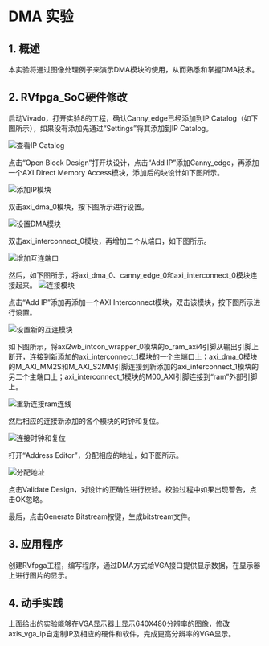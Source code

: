 # DMA 实验

## 1. 概述
本实验将通过图像处理例子来演示DMA模块的使用，从而熟悉和掌握DMA技术。

## 2. RVfpga_SoC硬件修改
启动Vivado，打开实验8的工程，确认Canny_edge已经添加到IP Catalog（如下图所示），如果没有添加先通过“Settings”将其添加到IP Catalog。

![查看IP Catalog](image_2022012201.png)

点击“Open Block Design”打开块设计，点击“Add IP”添加Canny_edge，再添加一个AXI Direct Memory Access模块，添加后的块设计如下图所示。

![添加IP模块](image_2022012202.png)

双击axi_dma_0模块，按下图所示进行设置。

![设置DMA模块](image_2022012203.png)

双击axi_interconnect_0模块，再增加二个从端口，如下图所示。

![增加互连端口](image_2022012204.png)

然后，如下图所示，将axi_dma_0、canny_edge_0和axi_interconnect_0模块连接起来。
![连接模块](image_2022012205.png)

点击“Add IP”添加再添加一个AXI Interconnect模块，双击该模块，按下图所示进行设置。

![设置新的互连模块](image_2022012206.png)

如下图所示，将axi2wb_intcon_wrapper_0模块的o_ram_axi4引脚从输出引脚上断开，连接到新添加的axi_interconnect_1模块的一个主端口上；axi_dma_0模块的M_AXI_MM2S和M_AXI_S2MM引脚连接到新添加的axi_interconnect_1模块的另二个主端口上；axi_interconnect_1模块的M00_AXI引脚连接到“ram”外部引脚上。

![重新连接ram连线](image_2022012207.png)

然后相应的连接新添加的各个模块的时钟和复位。

![连接时钟和复位](image_2022012208.png)

打开“Address Editor”，分配相应的地址，如下图所示。

![分配地址](image_2022012209.png)

点击Validate Design，对设计的正确性进行校验。校验过程中如果出现警告，点击OK忽略。

最后，点击Generate Bitstream按键，生成bitstream文件。

## 3. 应用程序
创建RVfpga工程，编写程序，通过DMA方式给VGA接口提供显示数据，在显示器上进行图片的显示。

## 4. 动手实践
上面给出的实验能够在VGA显示器上显示640X480分辨率的图像，修改axis_vga_ip自定制IP及相应的硬件和软件，完成更高分辨率的VGA显示。


